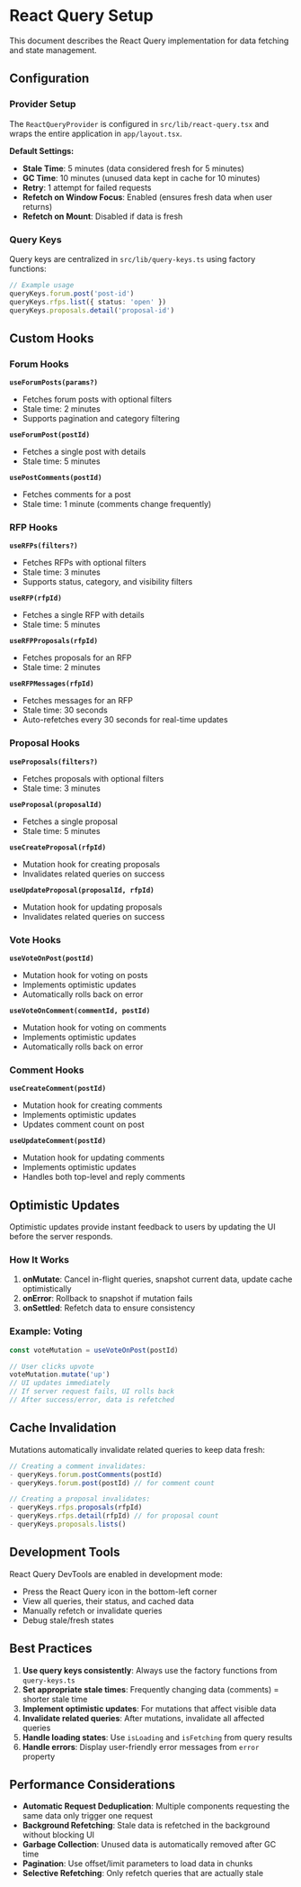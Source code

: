 # React Query Setup

This document describes the React Query implementation for data fetching and state management.

## Configuration

### Provider Setup
The `ReactQueryProvider` is configured in `src/lib/react-query.tsx` and wraps the entire application in `app/layout.tsx`.

**Default Settings:**
- **Stale Time**: 5 minutes (data considered fresh for 5 minutes)
- **GC Time**: 10 minutes (unused data kept in cache for 10 minutes)
- **Retry**: 1 attempt for failed requests
- **Refetch on Window Focus**: Enabled (ensures fresh data when user returns)
- **Refetch on Mount**: Disabled if data is fresh

### Query Keys
Query keys are centralized in `src/lib/query-keys.ts` using factory functions:

```typescript
// Example usage
queryKeys.forum.post('post-id')
queryKeys.rfps.list({ status: 'open' })
queryKeys.proposals.detail('proposal-id')
```

## Custom Hooks

### Forum Hooks

**`useForumPosts(params?)`**
- Fetches forum posts with optional filters
- Stale time: 2 minutes
- Supports pagination and category filtering

**`useForumPost(postId)`**
- Fetches a single post with details
- Stale time: 5 minutes

**`usePostComments(postId)`**
- Fetches comments for a post
- Stale time: 1 minute (comments change frequently)

### RFP Hooks

**`useRFPs(filters?)`**
- Fetches RFPs with optional filters
- Stale time: 3 minutes
- Supports status, category, and visibility filters

**`useRFP(rfpId)`**
- Fetches a single RFP with details
- Stale time: 5 minutes

**`useRFPProposals(rfpId)`**
- Fetches proposals for an RFP
- Stale time: 2 minutes

**`useRFPMessages(rfpId)`**
- Fetches messages for an RFP
- Stale time: 30 seconds
- Auto-refetches every 30 seconds for real-time updates

### Proposal Hooks

**`useProposals(filters?)`**
- Fetches proposals with optional filters
- Stale time: 3 minutes

**`useProposal(proposalId)`**
- Fetches a single proposal
- Stale time: 5 minutes

**`useCreateProposal(rfpId)`**
- Mutation hook for creating proposals
- Invalidates related queries on success

**`useUpdateProposal(proposalId, rfpId)`**
- Mutation hook for updating proposals
- Invalidates related queries on success

### Vote Hooks

**`useVoteOnPost(postId)`**
- Mutation hook for voting on posts
- Implements optimistic updates
- Automatically rolls back on error

**`useVoteOnComment(commentId, postId)`**
- Mutation hook for voting on comments
- Implements optimistic updates
- Automatically rolls back on error

### Comment Hooks

**`useCreateComment(postId)`**
- Mutation hook for creating comments
- Implements optimistic updates
- Updates comment count on post

**`useUpdateComment(postId)`**
- Mutation hook for updating comments
- Implements optimistic updates
- Handles both top-level and reply comments

## Optimistic Updates

Optimistic updates provide instant feedback to users by updating the UI before the server responds.

### How It Works

1. **onMutate**: Cancel in-flight queries, snapshot current data, update cache optimistically
2. **onError**: Rollback to snapshot if mutation fails
3. **onSettled**: Refetch data to ensure consistency

### Example: Voting

```typescript
const voteMutation = useVoteOnPost(postId)

// User clicks upvote
voteMutation.mutate('up')
// UI updates immediately
// If server request fails, UI rolls back
// After success/error, data is refetched
```

## Cache Invalidation

Mutations automatically invalidate related queries to keep data fresh:

```typescript
// Creating a comment invalidates:
- queryKeys.forum.postComments(postId)
- queryKeys.forum.post(postId) // for comment count

// Creating a proposal invalidates:
- queryKeys.rfps.proposals(rfpId)
- queryKeys.rfps.detail(rfpId) // for proposal count
- queryKeys.proposals.lists()
```

## Development Tools

React Query DevTools are enabled in development mode:
- Press the React Query icon in the bottom-left corner
- View all queries, their status, and cached data
- Manually refetch or invalidate queries
- Debug stale/fresh states

## Best Practices

1. **Use query keys consistently**: Always use the factory functions from `query-keys.ts`
2. **Set appropriate stale times**: Frequently changing data (comments) = shorter stale time
3. **Implement optimistic updates**: For mutations that affect visible data
4. **Invalidate related queries**: After mutations, invalidate all affected queries
5. **Handle loading states**: Use `isLoading` and `isFetching` from query results
6. **Handle errors**: Display user-friendly error messages from `error` property

## Performance Considerations

- **Automatic Request Deduplication**: Multiple components requesting the same data only trigger one request
- **Background Refetching**: Stale data is refetched in the background without blocking UI
- **Garbage Collection**: Unused data is automatically removed after GC time
- **Pagination**: Use offset/limit parameters to load data in chunks
- **Selective Refetching**: Only refetch queries that are actually stale
